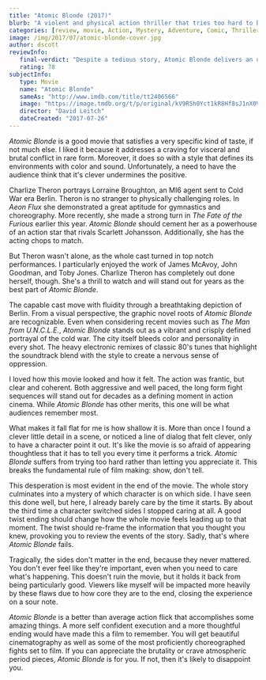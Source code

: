 ```yaml
---
title: "Atomic Blonde (2017)"
blurb: "A violent and physical action thriller that tries too hard to be clever and falls short of greatness."
categories: [review, movie, Action, Mystery, Adventure, Comic, Thriller]
image: /img/2017/07/atomic-blonde-cover.jpg
author: dscott
reviewInfo:
   final-verdict: "Despite a tedious story, Atomic Blonde delivers an under-served market with hard-hitting action that is entertaining but shallow."
   rating: 78
subjectInfo:
   type: Movie
   name: "Atomic Blonde"
   sameAs: "http://www.imdb.com/title/tt2406566"
   image: "https://image.tmdb.org/t/p/original/kV9R5h0Yct1kR8Hf8sJ1nX0Vz4x.jpg"
   director: "David Leitch"
   dateCreated: "2017-07-26"
---
```



*Atomic Blonde* is a good movie that satisfies a very specific kind of taste, if not much else. I liked it because it addresses a craving for visceral and brutal conflict in rare form. Moreover, it does so with a style that defines its environments with color and sound. Unfortunately, a need to have the audience think that it's clever undermines the positive.

Charlize Theron portrays Lorraine Broughton, an MI6 agent sent to Cold War era Berlin. Theron is no stranger to physically challenging roles. In *Aeon Flux* she demonstrated a great aptitude for gymnastics and choreography. More recently, she made a strong turn in *The Fate of the Furious* earlier this year. *Atomic Blonde* should cement her as a powerhouse of an action star that rivals Scarlett Johansson. Additionally, she has the acting chops to match. 

But Theron wasn't alone, as the whole cast turned in top notch performances. I particularly enjoyed the work of James McAvoy, John Goodman, and Toby Jones. Charlize Theron has completely out done herself, though. She's a thrill to watch and will stand out for years as the best part of *Atomic Blonde*.

The capable cast move with fluidity through a breathtaking depiction of Berlin. From a visual perspective, the graphic novel roots of *Atomic Blonde* are recognizable. Even when considering recent movies such as *The Man from U.N.C.L.E.*, *Atomic Blonde* stands out as a vibrant and crisply defined portrayal of the cold war. The city itself bleeds color and personality in every shot. The heavy electronic remixes of classic 80's tunes that highlight the soundtrack blend with the style to create a nervous sense of oppression.

I loved how this movie looked and how it felt. The action was frantic, but clear and coherent. Both aggressive and well paced, the long form fight sequences will stand out for decades as a defining moment in action cinema. While *Atomic Blonde* has other merits, this one will be what audiences remember most.

What makes it fall flat for me is how shallow it is. More than once I found a clever little detail in a scene, or noticed a line of dialog that felt clever, only to have a character point it out. It's like the movie is so afraid of appearing thoughtless that it has to tell you every time it performs a trick. *Atomic Blonde* suffers from trying too hard rather than letting you appreciate it. This breaks the fundamental rule of film making: show, don't tell.

This desperation is most evident in the end of the movie. The whole story culminates into a mystery of which character is on which side. I have seen this done well, but here, I already barely care by the time it starts. By about the third time a character switched sides I stopped caring at all. A good twist ending should change how the whole movie feels leading up to that moment. The twist should re-frame the information that you thought you knew, provoking you to review the events of the story. Sadly, that's where *Atomic Blonde* fails.

Tragically, the sides don't matter in the end, because they never mattered. You don't ever feel like they're important, even when you need to care what's happening. This doesn't ruin the movie, but it holds it back from being particularly good. Viewers like myself will be impacted more heavily by these flaws due to how core they are to the end, closing the experience on a sour note.

*Atomic Blonde* is a better than average action flick that accomplishes some amazing things. A more self confident execution and a more thoughtful ending would have made this a film to remember. You will get beautiful cinematography as well as some of the most proficiently choreographed fights set to film. If you can appreciate the brutality or crave atmospheric period pieces, *Atomic Blonde* is for you. If not, then it's likely to disappoint you.